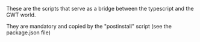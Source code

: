 These are the scripts that serve as a bridge between the typescript and the GWT world.

They are mandatory and copied by the "postinstall" script (see the package.json file)